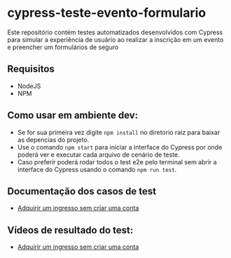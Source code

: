 # cypress-teste-evento-formulario
Este repositório contém testes automatizados desenvolvidos com Cypress para simular a experiência de usuário ao realizar a inscrição em um evento e preencher um formulários de seguro

## Requisitos
- NodeJS
- NPM

## Como usar em ambiente dev:
- Se for sua primeira vez digite `npm install` no diretorio raiz para baixar as depencias do projeto.
- Use o comando `npm start` para iniciar a interface do Cypress por onde poderá ver e executar cada arquivo de cenário de teste.
- Caso preferir poderá rodar todos o test e2e pelo terminal sem abrir a interface do Cypress usando o comando `npm run test`.

## Documentação dos casos de test
- [Adquirir um ingresso sem criar uma conta](cypress/e2e/1%20-%20tickets/sem-conta.md)

## Vídeos de resultado do test:
- <a href="https://onelineplayer.com/player.html?url=https://github.com/GiuliaAmaral/cypress-teste-evento-formulario/raw/main/cypress/videos/sem-conta.cy.js.mp4&autoplay=false&autopause=false&muted=false&loop=true&poster=&time=true&progressBar=true&overlay=true&muteButton=true&fullscreenButton=true&style=light&quality=auto&playButton=true" target="_blank">Adquirir um ingresso sem criar uma conta</a>